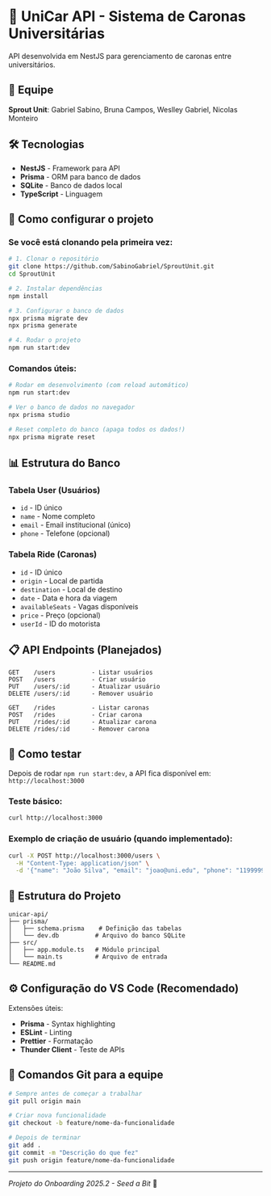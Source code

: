 # 🚗 UniCar API - Sistema de Caronas Universitárias

API desenvolvida em NestJS para gerenciamento de caronas entre universitários.

## 👥 Equipe
**Sprout Unit**: Gabriel Sabino, Bruna Campos, Weslley Gabriel, Nicolas Monteiro

## 🛠️ Tecnologias
- **NestJS** - Framework para API
- **Prisma** - ORM para banco de dados  
- **SQLite** - Banco de dados local
- **TypeScript** - Linguagem

## 🚀 Como configurar o projeto

### Se você está clonando pela primeira vez:

```bash
# 1. Clonar o repositório
git clone https://github.com/SabinoGabriel/SproutUnit.git
cd SproutUnit

# 2. Instalar dependências
npm install

# 3. Configurar o banco de dados
npx prisma migrate dev
npx prisma generate

# 4. Rodar o projeto
npm run start:dev
```

### Comandos úteis:

```bash
# Rodar em desenvolvimento (com reload automático)
npm run start:dev

# Ver o banco de dados no navegador
npx prisma studio

# Reset completo do banco (apaga todos os dados!)
npx prisma migrate reset
```

## 📊 Estrutura do Banco

### Tabela User (Usuários)
- `id` - ID único
- `name` - Nome completo
- `email` - Email institucional (único)
- `phone` - Telefone (opcional)

### Tabela Ride (Caronas)
- `id` - ID único
- `origin` - Local de partida
- `destination` - Local de destino
- `date` - Data e hora da viagem
- `availableSeats` - Vagas disponíveis
- `price` - Preço (opcional)
- `userId` - ID do motorista

## 📋 API Endpoints (Planejados)

```
GET    /users          - Listar usuários
POST   /users          - Criar usuário
PUT    /users/:id      - Atualizar usuário
DELETE /users/:id      - Remover usuário

GET    /rides          - Listar caronas
POST   /rides          - Criar carona
PUT    /rides/:id      - Atualizar carona
DELETE /rides/:id      - Remover carona
```

## 🧪 Como testar

Depois de rodar `npm run start:dev`, a API fica disponível em: `http://localhost:3000`

### Teste básico:
```bash
curl http://localhost:3000
```

### Exemplo de criação de usuário (quando implementado):
```bash
curl -X POST http://localhost:3000/users \
  -H "Content-Type: application/json" \
  -d '{"name": "João Silva", "email": "joao@uni.edu", "phone": "11999999999"}'
```

## 📁 Estrutura do Projeto

```
unicar-api/
├── prisma/
│   ├── schema.prisma    # Definição das tabelas
│   └── dev.db          # Arquivo do banco SQLite
├── src/
│   ├── app.module.ts   # Módulo principal
│   └── main.ts         # Arquivo de entrada
└── README.md
```

## ⚙️ Configuração do VS Code (Recomendado)

Extensões úteis:
- **Prisma** - Syntax highlighting
- **ESLint** - Linting
- **Prettier** - Formatação
- **Thunder Client** - Teste de APIs

## 🔧 Comandos Git para a equipe

```bash
# Sempre antes de começar a trabalhar
git pull origin main

# Criar nova funcionalidade
git checkout -b feature/nome-da-funcionalidade

# Depois de terminar
git add .
git commit -m "Descrição do que fez"
git push origin feature/nome-da-funcionalidade
```

---

*Projeto do Onboarding 2025.2 - Seed a Bit* 🌱